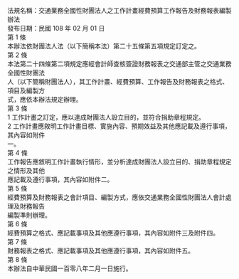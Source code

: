 法規名稱：交通業務全國性財團法人之工作計畫經費預算工作報告及財務報表編製辦法  
發布日期：民國 108 年 02 月 01 日  
第 1 條  
本辦法依財團法人法（以下簡稱本法）第二十五條第五項規定訂定之。  
第 2 條  
本法第二十四條第二項規定應經會計師查核簽證財務報表之交通部主管之交通業務全國性財團法  
人（以下簡稱財團法人），其工作計畫、經費預算、工作報告及財務報表之格式、項目及編製方  
式，應依本辦法規定辦理。  
第 3 條  
1 工作計畫之訂定，應以達成財團法人設立目的，並符合捐助章程規定。  
2 工作計畫應敘明工作計畫目標、實施內容、預期效益及其他應記載及遵行事項，其內容如附件  
一。  
第 4 條  
工作報告應敘明工作計畫執行情形，並分析達成財團法人設立目的、捐助章程規定之情形及其他  
應記載及遵行事項，其內容如附件二。  
第 5 條  
經費預算及財務報表之會計項目、編製方式，應依交通業務全國性財團法人會計處理及財務報告  
編製準則辦理。  
第 6 條  
經費預算之格式、應記載事項及其他應遵行事項，其內容如附件三及附件四。  
第 7 條  
財務報表之格式、應記載事項及其他應遵行事項，其內容如附件五。  
第 8 條  
本辦法自中華民國一百零八年二月一日施行。  


